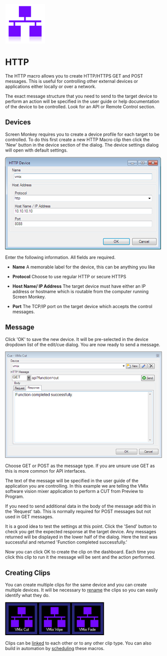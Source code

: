![](../../images/network-purple.png)
# HTTP
The HTTP macro allows you to create HTTP/HTTPS GET and POST messages. This is useful for controlling other external devices or applications either locally or over a network.

The exact message structure that you need to send to the target device to perform an action will be specified in the user guide or help documentation of the device to be controlled. Look for an API or Remote Control section.

## Devices
Screen Monkey requires you to create a device profile for each target to be controlled. To do this first create a new HTTP Macro clip then click the 'New' button in the device section of the dialog. The device settings dialog will open with default settings.

![](../../images/clip-http-device.png)

Enter the following information. All fields are required.

- **Name** A memorable label for the device, this can be anything you like

- **Protocol** Choose to use regular HTTP or secure HTTPS

- **Host Name/ IP Address** The target device must have either an IP address or hostname which is routable from the computer running Screen Monkey. 

- **Port** The TCP/IP port on the target device which accepts the control messages.

## Message
Click 'OK' to save the new device. It will be pre-selected in the device dropdown list of the edit/cue dialog. You are now ready to send a message.

![](../../images/clip-http-dialog.png)

Choose GET or POST as the message type. If you are unsure use GET as this is more common for API interfaces.

The text of the message will be specified in the user guide of the application you are controlling. In this example we are telling the VMix software vision mixer application to perform a CUT from Preview to Program.

If you need to send additional data in the body of the message add this in the 'Request' tab. This is normally required for POST messages but not used in GET messages. 

It is a good idea to test the settings at this point. Click the 'Send' button to check you get the expected response at the target device. Any messages returned will be displayed in the lower half of the dialog. Here the test was successful and returned 'Function completed successfully.'

Now you can click OK to create the clip on the dashboard. Each time you click this clip to run it the message will be sent and the action performed. 

## Creating Clips
You can create multiple clips for the same device and you can create multiple devices. It will be necessary to [rename](../clipSettings/rename.md) the clips so you can easily identify what they do.


![](../../images/dashboard-clip-http.png)

Clips can be [linked](../clipSettings/link.md) to each other or to any other clip type. You can also build in automation by [scheduling](../toolbar/schedule.md) these macros.

